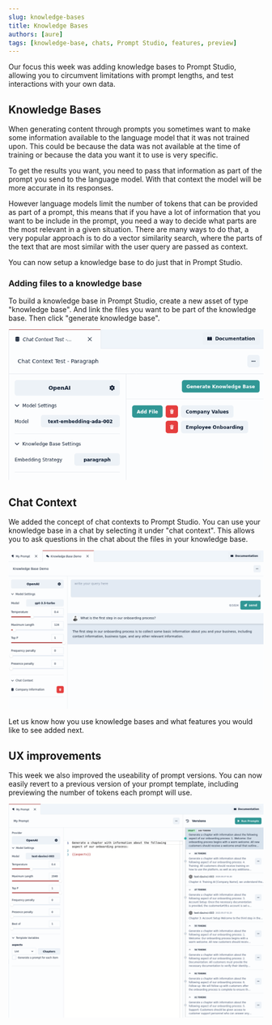```yaml
---
slug: knowledge-bases
title: Knowledge Bases
authors: [aure]
tags: [knowledge-base, chats, Prompt Studio, features, preview]
---
```


Our focus this week was adding knowledge bases to Prompt Studio, allowing you to circumvent limitations with prompt lengths, and test interactions with your own data.

## Knowledge Bases

When generating content through prompts you sometimes want to make some information available to the language model that it was not trained upon. This could be because the data was not available at the time of training or because the data you want it to use is very specific.

To get the results you want, you need to pass that information as part of the prompt you send to the language model. With that context the model will be more accurate in its responses.

However language models limit the number of tokens that can be provided as part of a prompt, this means that if you have a lot of information that you want to be include in the prompt, you need a way to decide what parts are the most relevant in a given situation. There are many ways to do that, a very popular approach is to do a vector similarity search, where the parts of the text that are most similar with the user query are passed as context.

You can now setup a knowledge base to do just that in Prompt Studio.

### Adding files to a knowledge base

To build a knowledge base in Prompt Studio, create a new asset of type "knowledge base". And link the files you want to be part of the knowledge base. Then click "generate knowledge base".

![generate knowledge base](./sc_1.png)

## Chat Context

We added the concept of chat contexts to Prompt Studio. You can use your knowledge base in a chat by selecting it under "chat context". This allows you to ask questions in the chat about the files in your knowledge base.

![generate knowledge base](./sc_2.png)

Let us know how you use knowledge bases and what features you would like to see added next.

## UX improvements

This week we also improved the useability of prompt versions. You can now easily revert to a previous version of your prompt template, including previewing the number of tokens each prompt will use.

![generate knowledge base](./sc_3.png)
